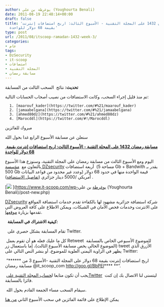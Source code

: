 ```yaml
---
author: يوغرطة بن علي (Youghourta Benali)
date: 2011-08-19 22:48:14+00:00
draft: false
title: 'مسابقة رمضان 1432 على المجلة التقنية - الأسبوع الثالث: اربح استضافات إنترنت
  بقيمة 68 دولار للواحدة'
type: post
url: /2011/08/itscoop-ramadan-1432-week-3/
categories:
- عام
tags:
- DzSecurity
- it-scoop
- استضافات
- المجلة التقنية
- مسابقة رمضان
---
```


**تحديث:** نتائج  السحب الثالث من المسابقة

تم منذ قليل إجراء السحب، وكانت الاستضافات من نصيب أصحاب الحسابات التالية:



	  1. [maarouf_kader](https://twitter.com/#%21/maarouf_kader)
	  2. [jamaabelgana](https://twitter.com/#%21/jamaabelgana)
	  3. [ahmed80dz](https://twitter.com/#%21/ahmed80dz)
	  4. [Marocddl](https://twitter.com/#!/Marocddl)

مبروك للفائزين

سنعلن عن مسابقة الأسبوع الرابع غدا بحول الله


[ **مسابقة رمضان 1432 على المجلة التقنية - الأسبوع الثالث: اربح استضافات إنترنت بقيمة 68 دولار للواحدة**](https://www.it-scoop.com/2011/08/itscoop-ramadan-1432-week-3/)




اليوم ومع الأسبوع الثالث من مسابقة رمضان على المجلة التقنية، وسنوزع هذا الأسبوع بالتعاون مع  [مؤسسة DZsecurity](http://goo.gl/AEXtN) أربعة استضافات  (مساحة 5 Gb + Bandwith يقدر بـ 500 Gb وعدد غير محدود من قواعد البيانات) قيمة الواحدة منها في حدود 68 دولار أمريكي /5000 دينار جزائري ([تفاصيل الاستضافة](http://goo.gl/KKMmL)) .




[![](https://www.it-scoop.com/rsc/DZsecurity-250x250.png)
](https://www.it-scoop.com/wp-يوغرطة بن علي (Youghourta Benali)/post-new.php)




[DZsecurity](http://goo.gl/AEXtN) شركة استضافة جزائرية مشهود لها بالكفاءة تقدم خدمات استضافة المواقع على الانترنت وخدمات فحص الأمان في الشبكات، ويمكن الاطلاع على كافة العروض التي تقدمها بزيارة [موقعها](http://goo.gl/AEXtN).




  **كيفية الاشتراك في المسابقة:**




  تقام المسابقة بشكل حصري على Twitter.




 كل ما عليك فعله هو أن تقوم بعمل Retweet للموضوع الأسبوعي الخاص بالمسابقة  (الموضوع الحالي يخص مسابقة الأسبوع الثالث)، إما باستعمال زر tweet الأزرق الذي يظهر في الزاوية اليمنى العلوية للموضوع، أو بنشر النص التالي على Twitter:




 ”****** اربح استضافات إنترنت بقيمة 68 دولار على المجلة التقنية -الأسبوع 3 من مسابقة رمضان @it_scoop_com http://goo.gl/BbPEl**** **“.




 يجب أن تكون متابعا ل[حساب المجلة التقنية علىTwitter](http://twitter.com/it_scoop_com)  ليتسنى لنا الاتصال بك إن كنت فائزا بالمسابقة.




 سيقام السحب مساء الجمعة القادم بحول الله.




يمكن الإطلاع على قائمة الفائزين في سحب الأسبوع الثاني [من هنا](https://www.it-scoop.com/2011/08/itscoop-ramadan-1432-week-2/)
